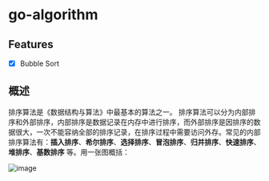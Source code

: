 # go-algorithm

## Features
- [x] Bubble Sort

## 概述

排序算法是《数据结构与算法》中最基本的算法之一。
排序算法可以分为内部排序和外部排序，内部排序是数据记录在内存中进行排序，而外部排序是因排序的数据很大，一次不能容纳全部的排序记录，在排序过程中需要访问外存。常见的内部排序算法有：__插入排序__、__希尔排序__、__选择排序__、__冒泡排序__、__归并排序__、__快速排序__、__堆排序__、__基数排序__ 等。用一张图概括：

![image](https://user-images.githubusercontent.com/5203608/97692300-92062100-1ada-11eb-9f92-96f923303929.png)